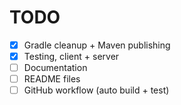 # TODO

- [x] Gradle cleanup + Maven publishing
- [x] Testing, client + server
- [ ] Documentation
- [ ] README files
- [ ] GitHub workflow (auto build + test)
